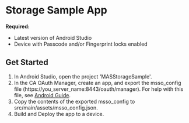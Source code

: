 # Storage Sample App

**Required:**
* Latest version of Android Studio
* Device with Passcode and/or Fingerprint locks enabled

## Get Started
1. In Android Studio, open the project 'MASStorageSample'.
2. In the CA OAuth Manager, create an app, and export the msso_config file (https://you_server_name:8443/oauth/manager). For help with this file, see [Android Guide](http://techdocs.broadcom.com/content/broadcom/techdocs/us/en/ca-enterprise-software/layer7-api-management/mobile-sdk-for-ca-mobile-api-gateway/2-0.html).
3. Copy the contents of the exported msso_config to src/main/assets/msso_config.json.
4. Build and Deploy the app to a device.
